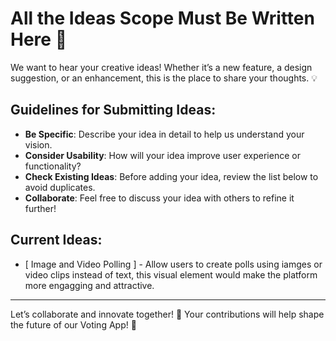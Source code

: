 # All the Ideas Scope Must Be Written Here 📝

We want to hear your creative ideas! Whether it’s a new feature, a design suggestion, or an enhancement, this is the place to share your thoughts. 💡

## Guidelines for Submitting Ideas:

- **Be Specific**: Describe your idea in detail to help us understand your vision.
- **Consider Usability**: How will your idea improve user experience or functionality?
- **Check Existing Ideas**: Before adding your idea, review the list below to avoid duplicates.
- **Collaborate**: Feel free to discuss your idea with others to refine it further!

## Current Ideas:
- [ Image and Video Polling ] - Allow users to create polls using iamges or video clips instead of text, this visual element would make the platform more engagging and attractive.


---

Let’s collaborate and innovate together! 🌟 Your contributions will help shape the future of our Voting App! 🎉
